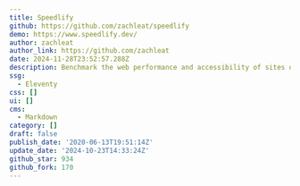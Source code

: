 ```yaml
---
title: Speedlify
github: https://github.com/zachleat/speedlify
demo: https://www.speedlify.dev/
author: zachleat
author_link: https://github.com/zachleat
date: 2024-11-28T23:52:57.288Z
description: Benchmark the web performance and accessibility of sites over time.
ssg:
  - Eleventy
css: []
ui: []
cms:
  - Markdown
category: []
draft: false
publish_date: '2020-06-13T19:51:14Z'
update_date: '2024-10-23T14:33:24Z'
github_star: 934
github_fork: 170
---
```

